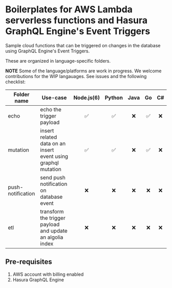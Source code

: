# Boilerplates for AWS Lambda serverless functions and Hasura GraphQL Engine's Event Triggers

Sample cloud functions that can be triggered on changes in the database using GraphQL Engine's Event Triggers.

These are organized in language-specific folders.

**NOTE**
Some of the language/platforms are work in progress. We welcome contributions for the WIP langauages. See issues and the following checklist:

| Folder name | Use-case| Node.js(6) | Python | Java | Go | C#	
|-------------|---------|:--------:|:------:|:----:|:---:|:---:	
| echo | echo the trigger payload  | ✅ | ✅ | ❌ | ✅ | ❌ 	
| mutation | insert related data on an insert event using graphql mutation | ✅ | ✅ | ❌ | ✅ | ❌ 	
| push-notification | send push notification on database event | ❌ | ❌ | ❌ | ❌ | ❌	
| etl | transform the trigger payload and update an algolia index | ❌ | ❌ | ❌ | ❌ | ❌	



## Pre-requisites

1. AWS account with billing enabled
2. Hasura GraphQL Engine
